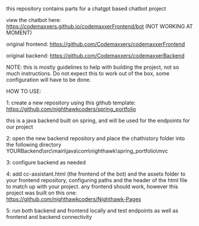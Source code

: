 this repository contains parts for a chatgpt based chatbot project

view the chatbot here: https://codemaxxers.github.io/codemaxxerFrontend/bot (NOT WORKING AT MOMENT)

original frontend: https://github.com/Codemaxxers/codemaxxerFrontend

original backend: https://github.com/Codemaxxers/codemaxxerBackend

NOTE: this is mostly guidelines to help with building the project, not so much instructions. Do not expect this to work out of the box, some configuration will have to be done.

HOW TO USE:

1: create a new repository using this github template: https://github.com/nighthawkcoders/spring_portfolio

this is a java backend built on spring, and will be used for the endpoints for our project

2: open the new backend repository and place the chathistory folder into the following directory
YOURBackend\src\main\java\com\nighthawk\spring_portfolio\mvc

3: configure backend as needed

4: add cc-assistant.html (the frontend of the bot) and the assets folder to your frontend repository, configuring paths and the header of the html file to match up with your project. any frontend should work, however this project was built on this one: https://github.com/nighthawkcoders/Nighthawk-Pages

5: run both backend and frontend locally and test endpoints as well as frontend and backend connectivity

